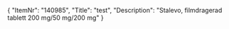 {
  "ItemNr": "140985",
  "Title": "test",
  "Description": "Stalevo, filmdragerad tablett 200 mg/50 mg/200 mg"
}